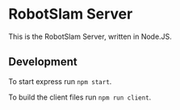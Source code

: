 # RobotSlam Server

This is the RobotSlam Server, written in Node.JS.

## Development

To start express run `npm start`.

To build the client files run `npm run client`.
